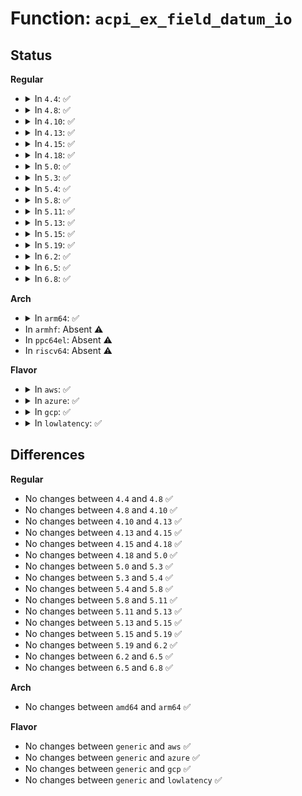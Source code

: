 # Function: <code>acpi_ex_field_datum_io</code>

## Status
<b>Regular</b>
<ul>
<li>
<details>
<summary>In <code>4.4</code>: ✅</summary>

```c
acpi_status acpi_ex_field_datum_io(union acpi_operand_object *obj_desc, u32 field_datum_byte_offset, u64 *value, u32 read_write);
```

**Collision:** Unique Static

**Inline:** No

**Transformation:** False

**Instances:**

```
In drivers/acpi/acpica/exfldio.c (ffffffff81495a55)
Location: drivers/acpi/acpica/exfldio.c:370
Inline: False
Direct callers:
  - drivers/acpi/acpica/exfldio.c:acpi_ex_write_with_update_rule
  - drivers/acpi/acpica/exfldio.c:acpi_ex_write_with_update_rule
```
**Symbols:**

```
ffffffff81495a55-ffffffff81495be7: acpi_ex_field_datum_io (STB_LOCAL)
```
</details>
</li>
<li>
<details>
<summary>In <code>4.8</code>: ✅</summary>

```c
acpi_status acpi_ex_field_datum_io(union acpi_operand_object *obj_desc, u32 field_datum_byte_offset, u64 *value, u32 read_write);
```

**Collision:** Unique Static

**Inline:** No

**Transformation:** False

**Instances:**

```
In drivers/acpi/acpica/exfldio.c (ffffffff814e4a55)
Location: drivers/acpi/acpica/exfldio.c:372
Inline: False
Direct callers:
  - drivers/acpi/acpica/exfldio.c:acpi_ex_write_with_update_rule
  - drivers/acpi/acpica/exfldio.c:acpi_ex_write_with_update_rule
```
**Symbols:**

```
ffffffff814e4a55-ffffffff814e4bea: acpi_ex_field_datum_io (STB_LOCAL)
```
</details>
</li>
<li>
<details>
<summary>In <code>4.10</code>: ✅</summary>

```c
acpi_status acpi_ex_field_datum_io(union acpi_operand_object *obj_desc, u32 field_datum_byte_offset, u64 *value, u32 read_write);
```

**Collision:** Unique Static

**Inline:** No

**Transformation:** False

**Instances:**

```
In drivers/acpi/acpica/exfldio.c (ffffffff815072a9)
Location: drivers/acpi/acpica/exfldio.c:372
Inline: False
Direct callers:
  - drivers/acpi/acpica/exfldio.c:acpi_ex_write_with_update_rule
  - drivers/acpi/acpica/exfldio.c:acpi_ex_write_with_update_rule
```
**Symbols:**

```
ffffffff815072a9-ffffffff8150743e: acpi_ex_field_datum_io (STB_LOCAL)
```
</details>
</li>
<li>
<details>
<summary>In <code>4.13</code>: ✅</summary>

```c
acpi_status acpi_ex_field_datum_io(union acpi_operand_object *obj_desc, u32 field_datum_byte_offset, u64 *value, u32 read_write);
```

**Collision:** Unique Static

**Inline:** No

**Transformation:** False

**Instances:**

```
In drivers/acpi/acpica/exfldio.c (ffffffff815178b2)
Location: drivers/acpi/acpica/exfldio.c:372
Inline: False
Direct callers:
  - drivers/acpi/acpica/exfldio.c:acpi_ex_extract_from_field
  - drivers/acpi/acpica/exfldio.c:acpi_ex_extract_from_field
  - drivers/acpi/acpica/exfldio.c:acpi_ex_extract_from_field
  - drivers/acpi/acpica/exfldio.c:acpi_ex_extract_from_field
  - drivers/acpi/acpica/exfldio.c:acpi_ex_write_with_update_rule
  - drivers/acpi/acpica/exfldio.c:acpi_ex_write_with_update_rule
```
**Symbols:**

```
ffffffff815178b2-ffffffff81517a40: acpi_ex_field_datum_io (STB_LOCAL)
```
</details>
</li>
<li>
<details>
<summary>In <code>4.15</code>: ✅</summary>

```c
acpi_status acpi_ex_field_datum_io(union acpi_operand_object *obj_desc, u32 field_datum_byte_offset, u64 *value, u32 read_write);
```

**Collision:** Unique Static

**Inline:** No

**Transformation:** False

**Instances:**

```
In drivers/acpi/acpica/exfldio.c (ffffffff81564783)
Location: drivers/acpi/acpica/exfldio.c:372
Inline: False
Direct callers:
  - drivers/acpi/acpica/exfldio.c:acpi_ex_extract_from_field
  - drivers/acpi/acpica/exfldio.c:acpi_ex_extract_from_field
  - drivers/acpi/acpica/exfldio.c:acpi_ex_extract_from_field
  - drivers/acpi/acpica/exfldio.c:acpi_ex_extract_from_field
  - drivers/acpi/acpica/exfldio.c:acpi_ex_write_with_update_rule
  - drivers/acpi/acpica/exfldio.c:acpi_ex_write_with_update_rule
```
**Symbols:**

```
ffffffff81564783-ffffffff81564b9b: acpi_ex_field_datum_io (STB_LOCAL)
```
</details>
</li>
<li>
<details>
<summary>In <code>4.18</code>: ✅</summary>

```c
acpi_status acpi_ex_field_datum_io(union acpi_operand_object *obj_desc, u32 field_datum_byte_offset, u64 *value, u32 read_write);
```

**Collision:** Unique Static

**Inline:** No

**Transformation:** False

**Instances:**

```
In drivers/acpi/acpica/exfldio.c (ffffffff8159b4d9)
Location: drivers/acpi/acpica/exfldio.c:338
Inline: False
Direct callers:
  - drivers/acpi/acpica/exfldio.c:acpi_ex_extract_from_field
  - drivers/acpi/acpica/exfldio.c:acpi_ex_extract_from_field
  - drivers/acpi/acpica/exfldio.c:acpi_ex_extract_from_field
  - drivers/acpi/acpica/exfldio.c:acpi_ex_extract_from_field
  - drivers/acpi/acpica/exfldio.c:acpi_ex_write_with_update_rule
  - drivers/acpi/acpica/exfldio.c:acpi_ex_write_with_update_rule
```
**Symbols:**

```
ffffffff8159b4d9-ffffffff8159b8f0: acpi_ex_field_datum_io (STB_LOCAL)
```
</details>
</li>
<li>
<details>
<summary>In <code>5.0</code>: ✅</summary>

```c
acpi_status acpi_ex_field_datum_io(union acpi_operand_object *obj_desc, u32 field_datum_byte_offset, u64 *value, u32 read_write);
```

**Collision:** Unique Static

**Inline:** No

**Transformation:** False

**Instances:**

```
In drivers/acpi/acpica/exfldio.c (ffffffff815b39cb)
Location: drivers/acpi/acpica/exfldio.c:338
Inline: False
Direct callers:
  - drivers/acpi/acpica/exfldio.c:acpi_ex_extract_from_field
  - drivers/acpi/acpica/exfldio.c:acpi_ex_extract_from_field
  - drivers/acpi/acpica/exfldio.c:acpi_ex_extract_from_field
  - drivers/acpi/acpica/exfldio.c:acpi_ex_extract_from_field
  - drivers/acpi/acpica/exfldio.c:acpi_ex_write_with_update_rule
  - drivers/acpi/acpica/exfldio.c:acpi_ex_write_with_update_rule
```
**Symbols:**

```
ffffffff815b39cb-ffffffff815b3de2: acpi_ex_field_datum_io (STB_LOCAL)
```
</details>
</li>
<li>
<details>
<summary>In <code>5.3</code>: ✅</summary>

```c
acpi_status acpi_ex_field_datum_io(union acpi_operand_object *obj_desc, u32 field_datum_byte_offset, u64 *value, u32 read_write);
```

**Collision:** Unique Static

**Inline:** No

**Transformation:** False

**Instances:**

```
In drivers/acpi/acpica/exfldio.c (ffffffff815e550a)
Location: drivers/acpi/acpica/exfldio.c:338
Inline: False
Direct callers:
  - drivers/acpi/acpica/exfldio.c:acpi_ex_extract_from_field
  - drivers/acpi/acpica/exfldio.c:acpi_ex_extract_from_field
  - drivers/acpi/acpica/exfldio.c:acpi_ex_extract_from_field
  - drivers/acpi/acpica/exfldio.c:acpi_ex_extract_from_field
  - drivers/acpi/acpica/exfldio.c:acpi_ex_write_with_update_rule
  - drivers/acpi/acpica/exfldio.c:acpi_ex_write_with_update_rule
```
**Symbols:**

```
ffffffff815e550a-ffffffff815e5937: acpi_ex_field_datum_io (STB_LOCAL)
```
</details>
</li>
<li>
<details>
<summary>In <code>5.4</code>: ✅</summary>

```c
acpi_status acpi_ex_field_datum_io(union acpi_operand_object *obj_desc, u32 field_datum_byte_offset, u64 *value, u32 read_write);
```

**Collision:** Unique Static

**Inline:** No

**Transformation:** False

**Instances:**

```
In drivers/acpi/acpica/exfldio.c (ffffffff8160689f)
Location: drivers/acpi/acpica/exfldio.c:338
Inline: False
Direct callers:
  - drivers/acpi/acpica/exfldio.c:acpi_ex_extract_from_field
  - drivers/acpi/acpica/exfldio.c:acpi_ex_extract_from_field
  - drivers/acpi/acpica/exfldio.c:acpi_ex_extract_from_field
  - drivers/acpi/acpica/exfldio.c:acpi_ex_extract_from_field
  - drivers/acpi/acpica/exfldio.c:acpi_ex_write_with_update_rule
  - drivers/acpi/acpica/exfldio.c:acpi_ex_write_with_update_rule
```
**Symbols:**

```
ffffffff8160689f-ffffffff81606ccc: acpi_ex_field_datum_io (STB_LOCAL)
```
</details>
</li>
<li>
<details>
<summary>In <code>5.8</code>: ✅</summary>

```c
acpi_status acpi_ex_field_datum_io(union acpi_operand_object *obj_desc, u32 field_datum_byte_offset, u64 *value, u32 read_write);
```

**Collision:** Unique Static

**Inline:** No

**Transformation:** False

**Instances:**

```
In drivers/acpi/acpica/exfldio.c (ffffffff816b2b8c)
Location: drivers/acpi/acpica/exfldio.c:338
Inline: False
Direct callers:
  - drivers/acpi/acpica/exfldio.c:acpi_ex_extract_from_field
  - drivers/acpi/acpica/exfldio.c:acpi_ex_extract_from_field
  - drivers/acpi/acpica/exfldio.c:acpi_ex_extract_from_field
  - drivers/acpi/acpica/exfldio.c:acpi_ex_extract_from_field
  - drivers/acpi/acpica/exfldio.c:acpi_ex_write_with_update_rule
  - drivers/acpi/acpica/exfldio.c:acpi_ex_write_with_update_rule
```
**Symbols:**

```
ffffffff816b2b8c-ffffffff816b2fb9: acpi_ex_field_datum_io (STB_LOCAL)
```
</details>
</li>
<li>
<details>
<summary>In <code>5.11</code>: ✅</summary>

```c
acpi_status acpi_ex_field_datum_io(union acpi_operand_object *obj_desc, u32 field_datum_byte_offset, u64 *value, u32 read_write);
```

**Collision:** Unique Static

**Inline:** No

**Transformation:** False

**Instances:**

```
In drivers/acpi/acpica/exfldio.c (ffffffff816d04b7)
Location: drivers/acpi/acpica/exfldio.c:338
Inline: False
Direct callers:
  - drivers/acpi/acpica/exfldio.c:acpi_ex_extract_from_field
  - drivers/acpi/acpica/exfldio.c:acpi_ex_extract_from_field
  - drivers/acpi/acpica/exfldio.c:acpi_ex_extract_from_field
  - drivers/acpi/acpica/exfldio.c:acpi_ex_extract_from_field
  - drivers/acpi/acpica/exfldio.c:acpi_ex_write_with_update_rule
  - drivers/acpi/acpica/exfldio.c:acpi_ex_write_with_update_rule
```
**Symbols:**

```
ffffffff816d04b7-ffffffff816d08e4: acpi_ex_field_datum_io (STB_LOCAL)
```
</details>
</li>
<li>
<details>
<summary>In <code>5.13</code>: ✅</summary>

```c
acpi_status acpi_ex_field_datum_io(union acpi_operand_object *obj_desc, u32 field_datum_byte_offset, u64 *value, u32 read_write);
```

**Collision:** Unique Static

**Inline:** No

**Transformation:** False

**Instances:**

```
In drivers/acpi/acpica/exfldio.c (ffffffff816b2466)
Location: drivers/acpi/acpica/exfldio.c:338
Inline: False
Direct callers:
  - drivers/acpi/acpica/exfldio.c:acpi_ex_extract_from_field
  - drivers/acpi/acpica/exfldio.c:acpi_ex_extract_from_field
  - drivers/acpi/acpica/exfldio.c:acpi_ex_extract_from_field
  - drivers/acpi/acpica/exfldio.c:acpi_ex_extract_from_field
  - drivers/acpi/acpica/exfldio.c:acpi_ex_write_with_update_rule
  - drivers/acpi/acpica/exfldio.c:acpi_ex_write_with_update_rule
```
**Symbols:**

```
ffffffff816b2466-ffffffff816b2893: acpi_ex_field_datum_io (STB_LOCAL)
```
</details>
</li>
<li>
<details>
<summary>In <code>5.15</code>: ✅</summary>

```c
acpi_status acpi_ex_field_datum_io(union acpi_operand_object *obj_desc, u32 field_datum_byte_offset, u64 *value, u32 read_write);
```

**Collision:** Unique Static

**Inline:** No

**Transformation:** False

**Instances:**

```
In drivers/acpi/acpica/exfldio.c (ffffffff8172939b)
Location: drivers/acpi/acpica/exfldio.c:338
Inline: False
Direct callers:
  - drivers/acpi/acpica/exfldio.c:acpi_ex_extract_from_field
  - drivers/acpi/acpica/exfldio.c:acpi_ex_extract_from_field
  - drivers/acpi/acpica/exfldio.c:acpi_ex_extract_from_field
  - drivers/acpi/acpica/exfldio.c:acpi_ex_extract_from_field
  - drivers/acpi/acpica/exfldio.c:acpi_ex_write_with_update_rule
  - drivers/acpi/acpica/exfldio.c:acpi_ex_write_with_update_rule
```
**Symbols:**

```
ffffffff8172939b-ffffffff817297c8: acpi_ex_field_datum_io (STB_LOCAL)
```
</details>
</li>
<li>
<details>
<summary>In <code>5.19</code>: ✅</summary>

```c
acpi_status acpi_ex_field_datum_io(union acpi_operand_object *obj_desc, u32 field_datum_byte_offset, u64 *value, u32 read_write);
```

**Collision:** Unique Static

**Inline:** No

**Transformation:** False

**Instances:**

```
In drivers/acpi/acpica/exfldio.c (ffffffff81859bf9)
Location: drivers/acpi/acpica/exfldio.c:338
Inline: False
Direct callers:
  - drivers/acpi/acpica/exfldio.c:acpi_ex_extract_from_field
  - drivers/acpi/acpica/exfldio.c:acpi_ex_extract_from_field
  - drivers/acpi/acpica/exfldio.c:acpi_ex_extract_from_field
  - drivers/acpi/acpica/exfldio.c:acpi_ex_extract_from_field
  - drivers/acpi/acpica/exfldio.c:acpi_ex_write_with_update_rule
  - drivers/acpi/acpica/exfldio.c:acpi_ex_write_with_update_rule
```
**Symbols:**

```
ffffffff81859bf9-ffffffff8185a033: acpi_ex_field_datum_io (STB_LOCAL)
```
</details>
</li>
<li>
<details>
<summary>In <code>6.2</code>: ✅</summary>

```c
acpi_status acpi_ex_field_datum_io(union acpi_operand_object *obj_desc, u32 field_datum_byte_offset, u64 *value, u32 read_write);
```

**Collision:** Unique Static

**Inline:** No

**Transformation:** False

**Instances:**

```
In drivers/acpi/acpica/exfldio.c (ffffffff81995890)
Location: drivers/acpi/acpica/exfldio.c:338
Inline: False
Direct callers:
  - drivers/acpi/acpica/exfldio.c:acpi_ex_extract_from_field
  - drivers/acpi/acpica/exfldio.c:acpi_ex_extract_from_field
  - drivers/acpi/acpica/exfldio.c:acpi_ex_extract_from_field
  - drivers/acpi/acpica/exfldio.c:acpi_ex_extract_from_field
  - drivers/acpi/acpica/exfldio.c:acpi_ex_write_with_update_rule
  - drivers/acpi/acpica/exfldio.c:acpi_ex_write_with_update_rule
```
**Symbols:**

```
ffffffff81995890-ffffffff81995e69: acpi_ex_field_datum_io (STB_LOCAL)
```
</details>
</li>
<li>
<details>
<summary>In <code>6.5</code>: ✅</summary>

```c
acpi_status acpi_ex_field_datum_io(union acpi_operand_object *obj_desc, u32 field_datum_byte_offset, u64 *value, u32 read_write);
```

**Collision:** Unique Static

**Inline:** No

**Transformation:** False

**Instances:**

```
In drivers/acpi/acpica/exfldio.c (ffffffff819dc4c0)
Location: drivers/acpi/acpica/exfldio.c:338
Inline: False
Direct callers:
  - drivers/acpi/acpica/exfldio.c:acpi_ex_extract_from_field
  - drivers/acpi/acpica/exfldio.c:acpi_ex_extract_from_field
  - drivers/acpi/acpica/exfldio.c:acpi_ex_extract_from_field
  - drivers/acpi/acpica/exfldio.c:acpi_ex_extract_from_field
  - drivers/acpi/acpica/exfldio.c:acpi_ex_write_with_update_rule
  - drivers/acpi/acpica/exfldio.c:acpi_ex_write_with_update_rule
```
**Symbols:**

```
ffffffff819dc4c0-ffffffff819dca8d: acpi_ex_field_datum_io (STB_LOCAL)
```
</details>
</li>
<li>
<details>
<summary>In <code>6.8</code>: ✅</summary>

```c
acpi_status acpi_ex_field_datum_io(union acpi_operand_object *obj_desc, u32 field_datum_byte_offset, u64 *value, u32 read_write);
```

**Collision:** Unique Static

**Inline:** No

**Transformation:** False

**Instances:**

```
In drivers/acpi/acpica/exfldio.c (ffffffff81a271b0)
Location: drivers/acpi/acpica/exfldio.c:338
Inline: False
Direct callers:
  - drivers/acpi/acpica/exfldio.c:acpi_ex_extract_from_field
  - drivers/acpi/acpica/exfldio.c:acpi_ex_extract_from_field
  - drivers/acpi/acpica/exfldio.c:acpi_ex_extract_from_field
  - drivers/acpi/acpica/exfldio.c:acpi_ex_extract_from_field
  - drivers/acpi/acpica/exfldio.c:acpi_ex_write_with_update_rule
  - drivers/acpi/acpica/exfldio.c:acpi_ex_write_with_update_rule
```
**Symbols:**

```
ffffffff81a271b0-ffffffff81a2777d: acpi_ex_field_datum_io (STB_LOCAL)
```
</details>
</li>
</ul>
<b>Arch</b>
<ul>
<li>
<details>
<summary>In <code>arm64</code>: ✅</summary>

```c
acpi_status acpi_ex_field_datum_io(union acpi_operand_object *obj_desc, u32 field_datum_byte_offset, u64 *value, u32 read_write);
```

**Collision:** Unique Static

**Inline:** No

**Transformation:** False

**Instances:**

```
In drivers/acpi/acpica/exfldio.c (ffff80001078564c)
Location: drivers/acpi/acpica/exfldio.c:338
Inline: False
Direct callers:
  - drivers/acpi/acpica/exfldio.c:acpi_ex_extract_from_field
  - drivers/acpi/acpica/exfldio.c:acpi_ex_extract_from_field
  - drivers/acpi/acpica/exfldio.c:acpi_ex_extract_from_field
  - drivers/acpi/acpica/exfldio.c:acpi_ex_extract_from_field
  - drivers/acpi/acpica/exfldio.c:acpi_ex_write_with_update_rule
  - drivers/acpi/acpica/exfldio.c:acpi_ex_write_with_update_rule
```
**Symbols:**

```
ffff80001078564c-ffff800010785804: acpi_ex_field_datum_io (STB_LOCAL)
```
</details>
</li>
<li>
In <code>armhf</code>: Absent ⚠️
</li>
<li>
In <code>ppc64el</code>: Absent ⚠️
</li>
<li>
In <code>riscv64</code>: Absent ⚠️
</li>
</ul>
<b>Flavor</b>
<ul>
<li>
<details>
<summary>In <code>aws</code>: ✅</summary>

```c
acpi_status acpi_ex_field_datum_io(union acpi_operand_object *obj_desc, u32 field_datum_byte_offset, u64 *value, u32 read_write);
```

**Collision:** Unique Static

**Inline:** No

**Transformation:** False

**Instances:**

```
In drivers/acpi/acpica/exfldio.c (ffffffff815eb680)
Location: drivers/acpi/acpica/exfldio.c:338
Inline: False
Direct callers:
  - drivers/acpi/acpica/exfldio.c:acpi_ex_extract_from_field
  - drivers/acpi/acpica/exfldio.c:acpi_ex_extract_from_field
  - drivers/acpi/acpica/exfldio.c:acpi_ex_extract_from_field
  - drivers/acpi/acpica/exfldio.c:acpi_ex_extract_from_field
  - drivers/acpi/acpica/exfldio.c:acpi_ex_write_with_update_rule
  - drivers/acpi/acpica/exfldio.c:acpi_ex_write_with_update_rule
```
**Symbols:**

```
ffffffff815eb680-ffffffff815eb81b: acpi_ex_field_datum_io (STB_LOCAL)
```
</details>
</li>
<li>
<details>
<summary>In <code>azure</code>: ✅</summary>

```c
acpi_status acpi_ex_field_datum_io(union acpi_operand_object *obj_desc, u32 field_datum_byte_offset, u64 *value, u32 read_write);
```

**Collision:** Unique Static

**Inline:** No

**Transformation:** False

**Instances:**

```
In drivers/acpi/acpica/exfldio.c (ffffffff815d6c99)
Location: drivers/acpi/acpica/exfldio.c:338
Inline: False
Direct callers:
  - drivers/acpi/acpica/exfldio.c:acpi_ex_extract_from_field
  - drivers/acpi/acpica/exfldio.c:acpi_ex_extract_from_field
  - drivers/acpi/acpica/exfldio.c:acpi_ex_extract_from_field
  - drivers/acpi/acpica/exfldio.c:acpi_ex_extract_from_field
  - drivers/acpi/acpica/exfldio.c:acpi_ex_write_with_update_rule
  - drivers/acpi/acpica/exfldio.c:acpi_ex_write_with_update_rule
```
**Symbols:**

```
ffffffff815d6c99-ffffffff815d6e34: acpi_ex_field_datum_io (STB_LOCAL)
```
</details>
</li>
<li>
<details>
<summary>In <code>gcp</code>: ✅</summary>

```c
acpi_status acpi_ex_field_datum_io(union acpi_operand_object *obj_desc, u32 field_datum_byte_offset, u64 *value, u32 read_write);
```

**Collision:** Unique Static

**Inline:** No

**Transformation:** False

**Instances:**

```
In drivers/acpi/acpica/exfldio.c (ffffffff815fab7f)
Location: drivers/acpi/acpica/exfldio.c:338
Inline: False
Direct callers:
  - drivers/acpi/acpica/exfldio.c:acpi_ex_extract_from_field
  - drivers/acpi/acpica/exfldio.c:acpi_ex_extract_from_field
  - drivers/acpi/acpica/exfldio.c:acpi_ex_extract_from_field
  - drivers/acpi/acpica/exfldio.c:acpi_ex_extract_from_field
  - drivers/acpi/acpica/exfldio.c:acpi_ex_write_with_update_rule
  - drivers/acpi/acpica/exfldio.c:acpi_ex_write_with_update_rule
```
**Symbols:**

```
ffffffff815fab7f-ffffffff815fafac: acpi_ex_field_datum_io (STB_LOCAL)
```
</details>
</li>
<li>
<details>
<summary>In <code>lowlatency</code>: ✅</summary>

```c
acpi_status acpi_ex_field_datum_io(union acpi_operand_object *obj_desc, u32 field_datum_byte_offset, u64 *value, u32 read_write);
```

**Collision:** Unique Static

**Inline:** No

**Transformation:** False

**Instances:**

```
In drivers/acpi/acpica/exfldio.c (ffffffff81614a2f)
Location: drivers/acpi/acpica/exfldio.c:338
Inline: False
Direct callers:
  - drivers/acpi/acpica/exfldio.c:acpi_ex_extract_from_field
  - drivers/acpi/acpica/exfldio.c:acpi_ex_extract_from_field
  - drivers/acpi/acpica/exfldio.c:acpi_ex_extract_from_field
  - drivers/acpi/acpica/exfldio.c:acpi_ex_extract_from_field
  - drivers/acpi/acpica/exfldio.c:acpi_ex_write_with_update_rule
  - drivers/acpi/acpica/exfldio.c:acpi_ex_write_with_update_rule
```
**Symbols:**

```
ffffffff81614a2f-ffffffff81614e5c: acpi_ex_field_datum_io (STB_LOCAL)
```
</details>
</li>
</ul>

## Differences
<b>Regular</b>
<ul>
<li>
No changes between <code>4.4</code> and <code>4.8</code> ✅
</li>
<li>
No changes between <code>4.8</code> and <code>4.10</code> ✅
</li>
<li>
No changes between <code>4.10</code> and <code>4.13</code> ✅
</li>
<li>
No changes between <code>4.13</code> and <code>4.15</code> ✅
</li>
<li>
No changes between <code>4.15</code> and <code>4.18</code> ✅
</li>
<li>
No changes between <code>4.18</code> and <code>5.0</code> ✅
</li>
<li>
No changes between <code>5.0</code> and <code>5.3</code> ✅
</li>
<li>
No changes between <code>5.3</code> and <code>5.4</code> ✅
</li>
<li>
No changes between <code>5.4</code> and <code>5.8</code> ✅
</li>
<li>
No changes between <code>5.8</code> and <code>5.11</code> ✅
</li>
<li>
No changes between <code>5.11</code> and <code>5.13</code> ✅
</li>
<li>
No changes between <code>5.13</code> and <code>5.15</code> ✅
</li>
<li>
No changes between <code>5.15</code> and <code>5.19</code> ✅
</li>
<li>
No changes between <code>5.19</code> and <code>6.2</code> ✅
</li>
<li>
No changes between <code>6.2</code> and <code>6.5</code> ✅
</li>
<li>
No changes between <code>6.5</code> and <code>6.8</code> ✅
</li>
</ul>
<b>Arch</b>
<ul>
<li>
No changes between <code>amd64</code> and <code>arm64</code> ✅
</li>
</ul>
<b>Flavor</b>
<ul>
<li>
No changes between <code>generic</code> and <code>aws</code> ✅
</li>
<li>
No changes between <code>generic</code> and <code>azure</code> ✅
</li>
<li>
No changes between <code>generic</code> and <code>gcp</code> ✅
</li>
<li>
No changes between <code>generic</code> and <code>lowlatency</code> ✅
</li>
</ul>
